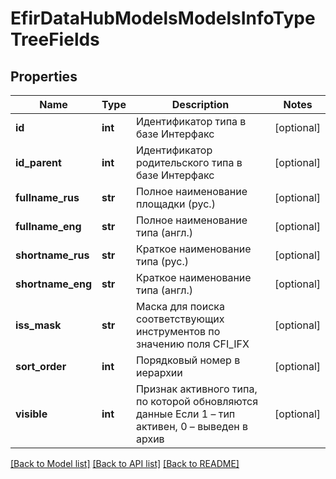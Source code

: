 # EfirDataHubModelsModelsInfoTypeTreeFields

## Properties
Name | Type | Description | Notes
------------ | ------------- | ------------- | -------------
**id** | **int** | Идентификатор типа в базе Интерфакс | [optional] 
**id_parent** | **int** | Идентификатор родительского типа в базе Интерфакс | [optional] 
**fullname_rus** | **str** | Полное наименование площадки (рус.) | [optional] 
**fullname_eng** | **str** | Полное наименование типа (англ.) | [optional] 
**shortname_rus** | **str** | Краткое наименование типа (рус.) | [optional] 
**shortname_eng** | **str** | Краткое наименование типа (англ.) | [optional] 
**iss_mask** | **str** | Маска для поиска соответствующих инструментов по значению поля CFI_IFX | [optional] 
**sort_order** | **int** | Порядковый номер в иерархии | [optional] 
**visible** | **int** | Признак активного типа, по которой обновляются данные  Если 1 – тип активен, 0 – выведен в архив | [optional] 

[[Back to Model list]](../README.md#documentation-for-models) [[Back to API list]](../README.md#documentation-for-api-endpoints) [[Back to README]](../README.md)

